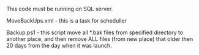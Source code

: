 This code must be running on SQL server.

MoveBackUps.xml - this is a task for scheduller

Backup.ps1 - this script move all *.bak files from specified directory to another place, and then remove ALL files (from new place) that older then 20 days from the day when it was launch.
